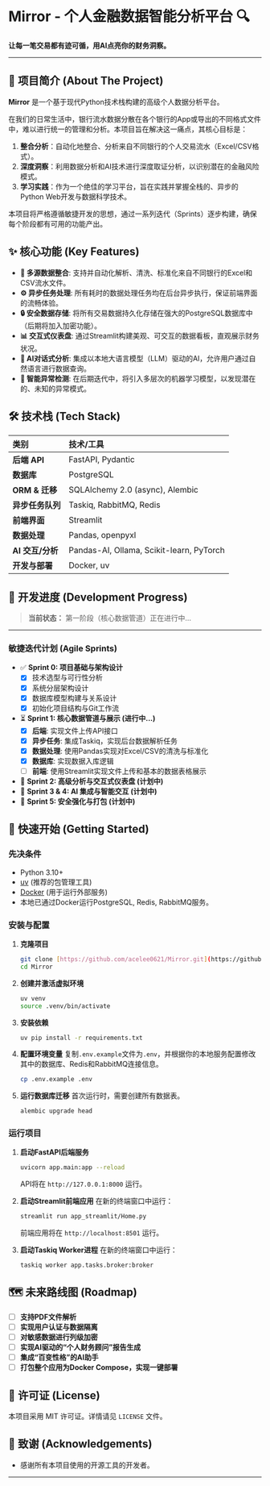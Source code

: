 # Mirror - 个人金融数据智能分析平台 🔍

**让每一笔交易都有迹可循，用AI点亮你的财务洞察。**

---

## 📖 项目简介 (About The Project)

**Mirror** 是一个基于现代Python技术栈构建的高级个人数据分析平台。

在我们的日常生活中，银行流水数据分散在各个银行的App或导出的不同格式文件中，难以进行统一的管理和分析。本项目旨在解决这一痛点，其核心目标是：

1.  **整合分析**：自动化地整合、分析来自不同银行的个人交易流水（Excel/CSV格式）。
2.  **深度洞察**：利用数据分析和AI技术进行深度取证分析，以识别潜在的金融风险模式。
3.  **学习实践**：作为一个绝佳的学习平台，旨在实践并掌握全栈的、异步的Python Web开发与数据科学技术。

本项目将严格遵循敏捷开发的思想，通过一系列迭代（Sprints）逐步构建，确保每个阶段都有可用的功能产出。

## ✨ 核心功能 (Key Features)

- **📂 多源数据整合**: 支持并自动化解析、清洗、标准化来自不同银行的Excel和CSV流水文件。
- **⚙️ 异步任务处理**: 所有耗时的数据处理任务均在后台异步执行，保证前端界面的流畅体验。
- **🔒 安全数据存储**: 将所有交易数据持久化存储在强大的PostgreSQL数据库中（后期将加入加密功能）。
- **📊 交互式仪表盘**: 通过Streamlit构建美观、可交互的数据看板，直观展示财务状况。
- **💬 AI对话式分析**: 集成以本地大语言模型（LLM）驱动的AI，允许用户通过自然语言进行数据查询。
- **🤖 智能异常检测**: 在后期迭代中，将引入多层次的机器学习模型，以发现潜在的、未知的异常模式。

## 🛠️ 技术栈 (Tech Stack)

| 类别 | 技术/工具 |
| :--- | :--- |
| **后端 API** | FastAPI, Pydantic |
| **数据库** | PostgreSQL |
| **ORM & 迁移** | SQLAlchemy 2.0 (async), Alembic |
| **异步任务队列** | Taskiq, RabbitMQ, Redis |
| **前端界面** | Streamlit |
| **数据处理** | Pandas, openpyxl |
| **AI 交互/分析** | Pandas-AI, Ollama, Scikit-learn, PyTorch |
| **开发与部署** | Docker, uv |

## 🚧 开发进度 (Development Progress)

> **当前状态：** 第一阶段（核心数据管道）正在进行中...

---

### 敏捷迭代计划 (Agile Sprints)

- ✅ **Sprint 0: 项目基础与架构设计**
    - [x] 技术选型与可行性分析
    - [x] 系统分层架构设计
    - [x] 数据库模型构建与关系设计
    - [x] 初始化项目结构与Git工作流

- ⏳ **Sprint 1: 核心数据管道与展示 (进行中...)**
    - [x] **后端**: 实现文件上传API接口
    - [x] **异步任务**: 集成Taskiq，实现后台数据解析任务
    - [x] **数据处理**: 使用Pandas实现对Excel/CSV的清洗与标准化
    - [x] **数据库**: 实现数据入库逻辑
    - [ ] **前端**: 使用Streamlit实现文件上传和基本的数据表格展示

- 📝 **Sprint 2: 高级分析与交互式仪表盘 (计划中)**
- 📝 **Sprint 3 & 4: AI 集成与智能交互 (计划中)**
- 📝 **Sprint 5: 安全强化与打包 (计划中)**

## 🚀 快速开始 (Getting Started)

### 先决条件

- Python 3.10+
- [uv](https://github.com/astral-sh/uv) (推荐的包管理工具)
- [Docker](https://www.docker.com/) (用于运行外部服务)
- 本地已通过Docker运行PostgreSQL, Redis, RabbitMQ服务。

### 安装与配置

1.  **克隆项目**
    ```bash
    git clone [https://github.com/acelee0621/Mirror.git](https://github.com/acelee0621/Mirror.git)
    cd Mirror
    ```

2.  **创建并激活虚拟环境**
    ```bash
    uv venv
    source .venv/bin/activate
    ```

3.  **安装依赖**
    ```bash
    uv pip install -r requirements.txt
    ```

4.  **配置环境变量**
    复制`.env.example`文件为`.env`，并根据你的本地服务配置修改其中的数据库、Redis和RabbitMQ连接信息。
    ```bash
    cp .env.example .env
    ```

5.  **运行数据库迁移**
    首次运行时，需要创建所有数据表。
    ```bash
    alembic upgrade head
    ```

### 运行项目

1.  **启动FastAPI后端服务**
    ```bash
    uvicorn app.main:app --reload
    ```
    API将在 `http://127.0.0.1:8000` 运行。

2.  **启动Streamlit前端应用**
    在新的终端窗口中运行：
    ```bash
    streamlit run app_streamlit/Home.py
    ```
    前端应用将在 `http://localhost:8501` 运行。
    
3.  **启动Taskiq Worker进程**
    在新的终端窗口中运行：
    ```bash
    taskiq worker app.tasks.broker:broker
    ```

## 🗺️ 未来路线图 (Roadmap)

- [ ] **支持PDF文件解析**
- [ ] **实现用户认证与数据隔离**
- [ ] **对敏感数据进行列级加密**
- [ ] **实现AI驱动的“个人财务顾问”报告生成**
- [ ] **集成“百变性格”的AI助手**
- [ ] **打包整个应用为Docker Compose，实现一键部署**

## 📄 许可证 (License)

本项目采用 MIT 许可证。详情请见 `LICENSE` 文件。

## 🙏 致谢 (Acknowledgements)

- 感谢所有本项目使用的开源工具的开发者。

---
